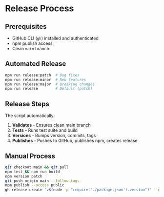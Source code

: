 # Release Process

## Prerequisites

- GitHub CLI (`gh`) installed and authenticated
- npm publish access
- Clean `main` branch

## Automated Release

```bash
npm run release:patch  # Bug fixes
npm run release:minor  # New features
npm run release:major  # Breaking changes
npm run release        # Default (patch)
```

## Release Steps

The script automatically:

1. **Validates** - Ensures clean main branch
2. **Tests** - Runs test suite and build
3. **Versions** - Bumps version, commits, tags
4. **Publishes** - Pushes to GitHub, publishes npm, creates release

## Manual Process

```bash
git checkout main && git pull
npm test && npm run build
npm version patch
git push origin main --follow-tags
npm publish --access public
gh release create "v$(node -p "require('./package.json').version")" --generate-notes
```
